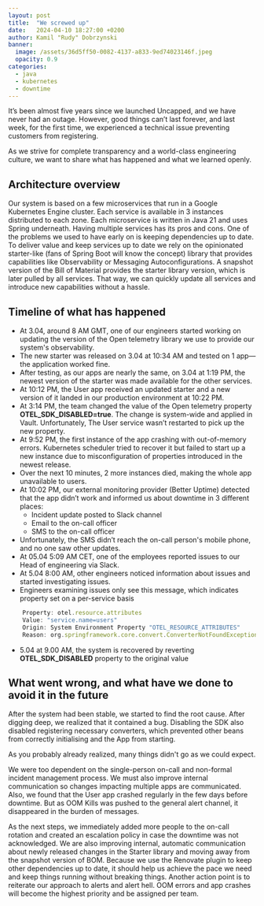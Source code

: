 ```yaml
---
layout: post
title:  "We screwed up"
date:   2024-04-10 18:27:00 +0200
author: Kamil "Rudy" Dobrzynski
banner: 
  image: /assets/36d5ff50-0082-4137-a833-9ed74023146f.jpeg
  opacity: 0.9
categories: 
  - java
  - kubernetes
  - downtime
---
```


It’s been almost five years since we launched Uncapped, and we have never had an outage. However, good things can’t last forever, and last week, for the first time, we experienced a technical issue preventing customers from registering.

As we strive for complete transparency and a world-class engineering culture, we want to share what has happened and what we learned openly.

## Architecture overview

Our system is based on a few microservices that run in a Google Kubernetes Engine cluster. Each service is available in 3 instances distributed to each zone.
Each microservice is written in Java 21 and uses Spring underneath.
Having multiple services has its pros and cons. One of the problems we used to have early on is keeping dependencies up to date. To deliver value and keep services up to date we rely on the opinionated starter-like (fans of Spring Boot will know the concept) library that provides capabilities like Observability or Messaging Autoconfigurations. A snapshot version of the Bill of Material provides the starter library version, which is later pulled by all services. That way, we can quickly update all services and introduce new capabilities without a hassle.

## Timeline of what has happened

- At 3.04, around 8 AM GMT, one of our engineers started working on updating the version of the Open telemetry library we use to provide our system's observability.
- The new starter was released on 3.04 at 10:34 AM and tested on 1 app—the application worked fine.
- After testing, as our apps are nearly the same, on 3.04 at 1:19 PM, the newest version of the starter was made available for the other services.
- At 10:12 PM, the User app received an updated starter and a new version of it landed in our production environment at 10:22 PM.
- At 3:14 PM, the team changed the value of the Open telemetry property **OTEL_SDK_DISABLED=true**. The change is system-wide and applied in Vault. Unfortunately, The User service wasn’t restarted to pick up the new property.
- At 9:52 PM, the first instance of the app crashing with out-of-memory errors. Kubernetes scheduler tried to recover it but failed to start up a new instance due to misconfiguration of properties introduced in the newest release.
- Over the next 10 minutes, 2 more instances died, making the whole app unavailable to users.
- At 10:02 PM, our external monitoring provider (Better Uptime) detected that the app didn’t work and informed us about downtime in 3 different places:
    - Incident update posted to Slack channel
    - Email to the on-call officer
    - SMS to the on-call officer
- Unfortunately, the SMS didn’t reach the on-call person's mobile phone, and no one saw other updates.
- At 05.04 5:09 AM CET, one of the employees reported issues to our Head of engineering via Slack.
- At 5.04 8:00 AM, other engineers noticed information about issues and started investigating issues.
- Engineers examining issues only see this message, which indicates property set on a per-service basis

```jsx
    Property: otel.resource.attributes
    Value: "service.name=users"
    Origin: System Environment Property "OTEL_RESOURCE_ATTRIBUTES"
    Reason: org.springframework.core.convert.ConverterNotFoundException: No converter found capable of converting from type [java.lang.String] to type [java.util.Map<java.lang.String, java.lang.String>]
```

- 5.04 at 9.00 AM, the system is recovered  by reverting **OTEL_SDK_DISABLED** property to the original value

## What went wrong, and what have we done to avoid it in the future

After the system had been stable, we started to find the root cause.
After digging deep, we realized that it contained a bug. Disabling the SDK also disabled registering necessary converters, which prevented other beans from correctly initialising and the App from starting.

As you probably already realized, many things didn't go as we could expect.

We were too dependent on the single-person on-call and non-formal incident management process. We must also improve internal communication so changes impacting multiple apps are communicated. Also, we found that the User app crashed regularly in the few days before downtime. But as OOM Kills was pushed to the general alert channel, it disappeared in the burden of messages.

As the next steps, we immediately added more people to the on-call rotation and created an escalation policy in case the downtime was not acknowledged.
We are also improving internal, automatic communication about newly released changes in the Starter library and moving away from the snapshot version of BOM. Because we use the Renovate plugin to keep other dependencies up to date, it should help us achieve the pace we need and keep things running without breaking things.
Another action point is to reiterate our approach to alerts and alert hell. OOM errors and app crashes will become the highest priority and be assigned per team.